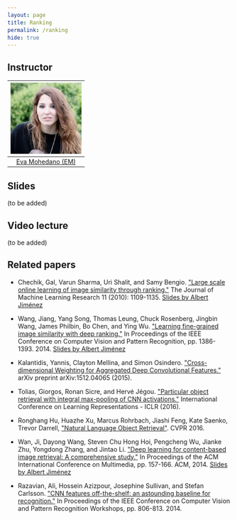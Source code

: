 ```yaml
---
layout: page
title: Ranking
permalink: /ranking
hide: true
---
```


## Instructor

| ![Eva Mohedano][EvaMohedano-photo]  |
|:-:|
|  [Eva Mohedano (EM)](EvaMohedano-web)     |

[EvaMohedano-web]: https://www.insight-centre.org/users/eva-mohedano
[EvaMohedano-photo]: img/instructors/EvaMohedano.jpg "EvaM ohedano"

## Slides

(to be added)

## Video lecture

(to be added)


## Related papers

* Chechik, Gal, Varun Sharma, Uri Shalit, and Samy Bengio. ["Large scale online learning of image similarity through ranking."](http://jmlr.org/papers/volume11/chechik10a/chechik10a.pdf) The Journal of Machine Learning Research 11 (2010): 1109-1135. [Slides by Albert Jiménez](https://docs.google.com/presentation/d/1K-5aBlAzKmqDVToDKoMeihVdJ2xVZkmZeJk3uL6Tf_Q/edit?usp=sharing)

* Wang, Jiang, Yang Song, Thomas Leung, Chuck Rosenberg, Jingbin Wang, James Philbin, Bo Chen, and Ying Wu. ["Learning fine-grained image similarity with deep ranking."](http://www.cv-foundation.org/openaccess/content_cvpr_2014/html/Wang_Learning_Fine-grained_Image_2014_CVPR_paper.html) In Proceedings of the IEEE Conference on Computer Vision and Pattern Recognition, pp. 1386-1393. 2014. [Slides by Albert Jiménez](https://docs.google.com/presentation/d/1MP9kjj99l2NyDb6G70LiQmIQ8f0DyHZ4I5LhfsXzlx0/edit?usp=sharing)

* Kalantidis, Yannis, Clayton Mellina, and Simon Osindero. ["Cross-dimensional Weighting for Aggregated Deep Convolutional Features."](http://gitxiv.com/posts/PcB7dQsXoSHFAPzTX/cross-dimensional-weighting-for-aggregated-deep) arXiv preprint arXiv:1512.04065 (2015).

* Tolias, Giorgos, Ronan Sicre, and Hervé Jégou. ["Particular object retrieval with integral max-pooling of CNN activations."](http://arxiv.org/abs/1511.05879) International Conference on Learning Representations - ICLR (2016).

* Ronghang Hu, Huazhe Xu, Marcus Rohrbach, Jiashi Feng, Kate Saenko, Trevor Darrell, ["Natural Language Object Retrieval"](https://arxiv.org/abs/1511.04164). CVPR 2016.

* Wan, Ji, Dayong Wang, Steven Chu Hong Hoi, Pengcheng Wu, Jianke Zhu, Yongdong Zhang, and Jintao Li. ["Deep learning for content-based image retrieval: A comprehensive study."](http://dayongwang.info/pdf/2014-MM.pdf) In Proceedings of the ACM International Conference on Multimedia, pp. 157-166. ACM, 2014. [Slides by Albert Jiménez](https://docs.google.com/presentation/d/1K-5aBlAzKmqDVToDKoMeihVdJ2xVZkmZeJk3uL6Tf_Q/edit?usp=sharing)

* Razavian, Ali, Hossein Azizpour, Josephine Sullivan, and Stefan Carlsson. ["CNN features off-the-shelf: an astounding baseline for recognition."](http://www.cv-foundation.org/openaccess/content_cvpr_workshops_2014/W15/html/Razavian_CNN_Features_Off-the-Shelf_2014_CVPR_paper.html) In Proceedings of the IEEE Conference on Computer Vision and Pattern Recognition Workshops, pp. 806-813. 2014.

